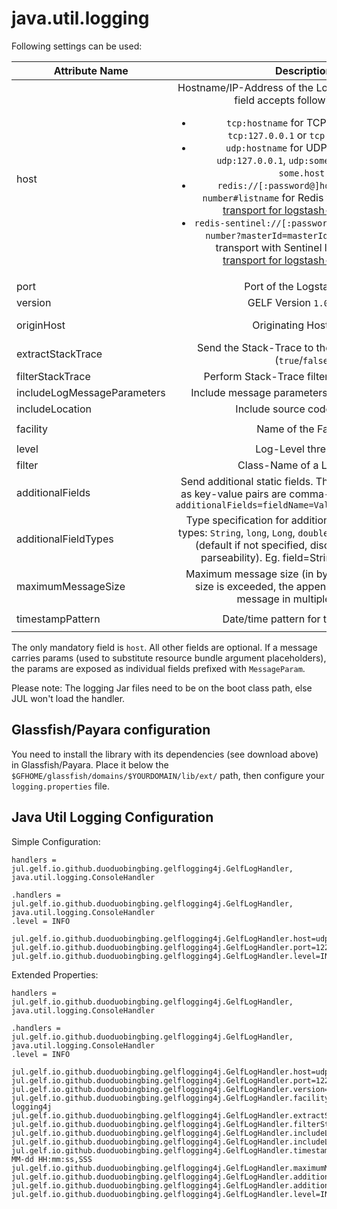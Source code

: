 java.util.logging
=========

Following settings can be used:

| Attribute Name    | Description                          | Default |
| ----------------- |:------------------------------------:|:-------:|
| host              | Hostname/IP-Address of the Logstash host. The `host` field accepts following forms: <ul><li>`tcp:hostname` for TCP transport, e. g. `tcp:127.0.0.1` or `tcp:some.host.com` </li><li>`udp:hostname` for UDP transport, e. g. `udp:127.0.0.1`, `udp:some.host.com` or just `some.host.com`  </li><li>`redis://[:password@]hostname:port/db-number#listname` for Redis transport. See [Redis transport for logstash-gelf](../redis.html) for details. </li><li>`redis-sentinel://[:password@]hostname:port/db-number?masterId=masterId#listname` for Redis transport with Sentinel lookup. See [Redis transport for logstash-gelf](../redis.html) for details. </li></ul> | none | 
| port              | Port of the Logstash host  | `12201` |
| version           | GELF Version `1.0` or `1.1` | `1.0` |
| originHost        | Originating Hostname  | FQDN Hostname |
| extractStackTrace | Send the Stack-Trace to the StackTrace field (`true`/`false`)  | `false` |
| filterStackTrace  | Perform Stack-Trace filtering (`true`/`false`)| `false` |
| includeLogMessageParameters | Include message parameters from the log event | `true` |
| includeLocation   | Include source code location | `true` |
| facility          | Name of the Facility  | `logstash-gelf` |
| level             | Log-Level threshold | `INFO` |
| filter            | Class-Name of a Log-Filter  | none |
| additionalFields  | Send additional static fields. The fields are specified as key-value pairs are comma-separated. Example: `additionalFields=fieldName=Value,fieldName2=Value2` | none |
| additionalFieldTypes | Type specification for additional fields. Supported types: `String`, `long`, `Long`, `double`, `Double` and `discover` (default if not specified, discover field type on parseability). Eg. field=String,field2=double | `discover` for all additional fields |
| maximumMessageSize| Maximum message size (in bytes). If the message size is exceeded, the appender will submit the message in multiple chunks. | `8192` |
| timestampPattern  | Date/time pattern for the `Time` field| `yyyy-MM-dd HH:mm:ss,SSS` |

The only mandatory field is `host`. All other fields are optional. 
If a message carries params (used to substitute resource bundle argument placeholders), 
the params are exposed as individual fields prefixed with `MessageParam`.

Please note: The logging Jar files need to be on the boot class path, else JUL won't load the handler. 

Glassfish/Payara configuration
-------------
You need to install the library with its dependencies (see download above) in Glassfish/Payara. Place it below the `$GFHOME/glassfish/domains/$YOURDOMAIN/lib/ext/` path, then configure your `logging.properties` file.

Java Util Logging Configuration
--------------

Simple Configuration:

    handlers = jul.gelf.io.github.duoduobingbing.gelflogging4j.GelfLogHandler, java.util.logging.ConsoleHandler

    .handlers = jul.gelf.io.github.duoduobingbing.gelflogging4j.GelfLogHandler, java.util.logging.ConsoleHandler
    .level = INFO

    jul.gelf.io.github.duoduobingbing.gelflogging4j.GelfLogHandler.host=udp:localhost
    jul.gelf.io.github.duoduobingbing.gelflogging4j.GelfLogHandler.port=12201
    jul.gelf.io.github.duoduobingbing.gelflogging4j.GelfLogHandler.level=INFO

Extended Properties:

    handlers = jul.gelf.io.github.duoduobingbing.gelflogging4j.GelfLogHandler, java.util.logging.ConsoleHandler

    .handlers = jul.gelf.io.github.duoduobingbing.gelflogging4j.GelfLogHandler, java.util.logging.ConsoleHandler
    .level = INFO

    jul.gelf.io.github.duoduobingbing.gelflogging4j.GelfLogHandler.host=udp:localhost
    jul.gelf.io.github.duoduobingbing.gelflogging4j.GelfLogHandler.port=12201
    jul.gelf.io.github.duoduobingbing.gelflogging4j.GelfLogHandler.version=1.0
    jul.gelf.io.github.duoduobingbing.gelflogging4j.GelfLogHandler.facility=gelf-logging4j
    jul.gelf.io.github.duoduobingbing.gelflogging4j.GelfLogHandler.extractStackTrace=true
    jul.gelf.io.github.duoduobingbing.gelflogging4j.GelfLogHandler.filterStackTrace=true
    jul.gelf.io.github.duoduobingbing.gelflogging4j.GelfLogHandler.includeLogMessageParameters=true
    jul.gelf.io.github.duoduobingbing.gelflogging4j.GelfLogHandler.includeLocation=true
    jul.gelf.io.github.duoduobingbing.gelflogging4j.GelfLogHandler.timestampPattern=yyyy-MM-dd HH:mm:ss,SSS
    jul.gelf.io.github.duoduobingbing.gelflogging4j.GelfLogHandler.maximumMessageSize=8192
    jul.gelf.io.github.duoduobingbing.gelflogging4j.GelfLogHandler.additionalFields=fieldName1=fieldValue1,fieldName2=fieldValue2
    jul.gelf.io.github.duoduobingbing.gelflogging4j.GelfLogHandler.additionalFieldTypes=fieldName1=String,fieldName2=Double,fieldName3=Long
    jul.gelf.io.github.duoduobingbing.gelflogging4j.GelfLogHandler.level=INFO

